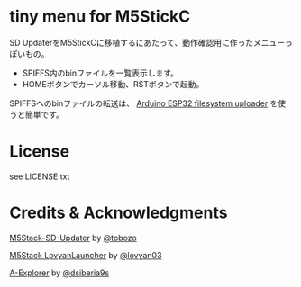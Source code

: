 tiny menu for M5StickC
======

SD UpdaterをM5StickCに移植するにあたって、動作確認用に作ったメニューっぽいもの。

* SPIFFS内のbinファイルを一覧表示します。
* HOMEボタンでカーソル移動、RSTボタンで起動。

SPIFFSへのbinファイルの転送は、
[Arduino ESP32 filesystem uploader](https://github.com/me-no-dev/arduino-esp32fs-plugin)
を使うと簡単です。


# License

   see LICENSE.txt


# Credits & Acknowledgments

[M5Stack-SD-Updater](https://github.com/tobozo/M5Stack-SD-Updater) by [@tobozo](https://github.com/tobozo)

[M5Stack LovyanLauncher](https://github.com/lovyan03/M5Stack_LovyanLauncher) by [@lovyan03](https://github.com/lovyan03)

[A-Explorer](https://github.com/dsiberia9s/A-Explorer) by [@dsiberia9s](https://github.com/dsiberia9s)
